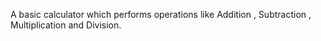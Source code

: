 A basic calculator which performs operations like Addition , Subtraction , Multiplication and Division. 
